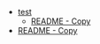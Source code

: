 - [test](test/)
  - [README - Copy](test/README%20-%20Copy.md)
- [README - Copy](README%20-%20Copy.md)
